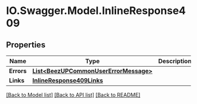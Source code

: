# IO.Swagger.Model.InlineResponse409
## Properties

Name | Type | Description | Notes
------------ | ------------- | ------------- | -------------
**Errors** | [**List&lt;BeezUPCommonUserErrorMessage&gt;**](BeezUPCommonUserErrorMessage.md) |  | [optional] 
**Links** | [**InlineResponse409Links**](InlineResponse409Links.md) |  | [optional] 

[[Back to Model list]](../README.md#documentation-for-models) [[Back to API list]](../README.md#documentation-for-api-endpoints) [[Back to README]](../README.md)

